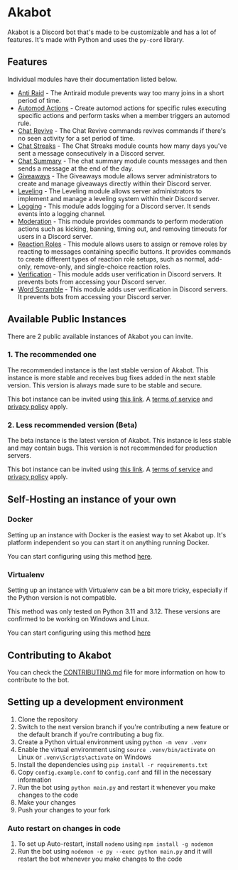 

# Akabot

Akabot is a Discord bot that's made to be customizable and has a lot of features. It's made with Python and uses the `py-cord` library.

## Features

Individual modules have their documentation listed below.

- [Anti Raid](https://github.com/mldchan/Akabot/wiki/Anti-Raid) - The Antiraid module prevents way too many joins in a short period of time.
- [Automod Actions](https://github.com/mldchan/Akabot/wiki/Automod-Actions) - Create automod actions for specific rules executing specific actions and perform tasks when a member triggers an automod rule.
- [Chat Revive](https://github.com/mldchan/Akabot/wiki/Chat-Revive) - The Chat Revive commands revives commands if there's no seen activity for a set period of time.
- [Chat Streaks](https://github.com/mldchan/Akabot/wiki/Chat-Streaks) - The Chat Streaks module counts how many days you've sent a message consecutively in a Discord server.
- [Chat Summary](https://github.com/mldchan/Akabot/wiki/Chat-Summary) - The chat summary module counts messages and then sends a message at the end of the day.
- [Giveaways](https://github.com/mldchan/Akabot/wiki/Giveaways) - The Giveaways module allows server administrators to create and manage giveaways directly within their Discord server.
- [Leveling](https://github.com/mldchan/Akabot/wiki/Leveling) - The Leveling module allows server administrators to implement and manage a leveling system within their Discord server.
- [Logging](https://github.com/mldchan/Akabot/wiki/Logging) - This module adds logging for a Discord server. It sends events into a logging channel.
- [Moderation](https://github.com/mldchan/Akabot/wiki/Moderation) - This module provides commands to perform moderation actions such as kicking, banning, timing out, and removing timeouts for users in a Discord server.
- [Reaction Roles](https://github.com/mldchan/Akabot/wiki/Reaction-Roles) - This module allows users to assign or remove roles by reacting to messages containing specific buttons. It provides commands to create different types of reaction role setups, such as normal, add-only, remove-only, and single-choice reaction roles.
- [Verification](https://github.com/mldchan/Akabot/wiki/Verification) - This module adds user verification in Discord servers. It prevents bots from accessing your Discord server.
- [Word Scramble](https://github.com/mldchan/Akabot/wiki/Word-Scramble) - This module adds user verification in Discord servers. It prevents bots from accessing your Discord server.

## Available Public Instances

There are 2 public available instances of Akabot you can invite.

### 1. The recommended one

The recommended instance is the last stable version of Akabot. This instance is more stable and receives bug fixes added in the next stable version. This version is always made sure to be stable and
secure.

This bot instance can be invited using [this link](https://discord.com/oauth2/authorize?client_id=1172922944033411243). A [terms of service](https://mldkyt.com/project/akabot/tos)
and [privacy policy](https://mldkyt.com/project/akabot/privacy) apply.

### 2. Less recommended version (Beta)

The beta instance is the latest version of Akabot. This instance is less stable and may contain bugs. This version is not recommended for production servers.

This bot instance can be invited using [this link](https://discord.com/oauth2/authorize?client_id=1256907946261090354). A [terms of service](https://mldkyt.com/project/akabot/tos)
and [privacy policy](https://mldkyt.com/project/akabot/privacy) apply.

## Self-Hosting an instance of your own

### Docker

Setting up an instance with Docker is the easiest way to set Akabot up. It's platform independent so you can start it on anything running Docker.

You can start configuring using this method [here](https://github.com/mldchan/Akabot/wiki/Self-Host-Using-Docker).

### Virtualenv

Setting up an instance with Virtualenv can be a bit more tricky, especially if the Python version is not compatible.

This method was only tested on Python 3.11 and 3.12. These versions are confirmed to be working on Windows and Linux.

You can start configuring using this method [here](https://github.com/mldchan/Akabot/wiki/Self-Host-Using-Virtualenv)

## Contributing to Akabot

You can check the [CONTRIBUTING.md](CONTRIBUTING.md) file for more information on how to contribute to the bot.

## Setting up a development environment

1. Clone the repository
2. Switch to the next version branch if you're contributing a new feature or the default branch if you're contributing a bug fix.
3. Create a Python virtual environment using `python -m venv .venv`
4. Enable the virtual environment using `source .venv/bin/activate` on Linux or `.venv\Scripts\activate` on Windows
5. Install the dependencies using `pip install -r requirements.txt`
6. Copy `config.example.conf` to `config.conf` and fill in the necessary information
7. Run the bot using `python main.py` and restart it whenever you make changes to the code
8. Make your changes
9. Push your changes to your fork

### Auto restart on changes in code

1. To set up Auto-restart, install `nodemo` using `npm install -g nodemon`
2. Run the bot using `nodemon -e py --exec python main.py` and it will restart the bot whenever you make changes to the code
